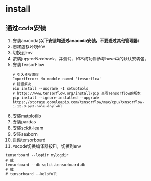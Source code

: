 # install

##  通过coda安装
1. 安装anacoda(**以下安装均通过anacoda安装，不要通过其他管理器**)
2. 创建虚拟环境env
3. 切换到env
4. 按装jupyterNotebook，并测试，如不成功则参考base中的默认安装包。
5. 安装TensorFlow
    ```shell
    # 引入模块错误
    ImportError: No module named 'tensorflow'
    # 错误解决
    pip install --upgrade -I setuptools
    # https://www.tensorflow.org/install/pip 查看Tensorflow的版本
    pip install --ignore-installed --upgrade https://storage.googleapis.com/tensorflow/mac/cpu/tensorflow-1.12.0-py3-none-any.whl
    ```
6. 安装matplotlib
7. 安装pandas
8. 安装scikit-learn
9. 安装seaborn
10. 启动tensorboard
11.  vscode切换编译器按F1，切换到env
```shell
tensorboard --logdir mylogdir
# 或
tensorboard --db sqlit.tensorboard.db
# 或 
# tensorboard --helpfull 
```
